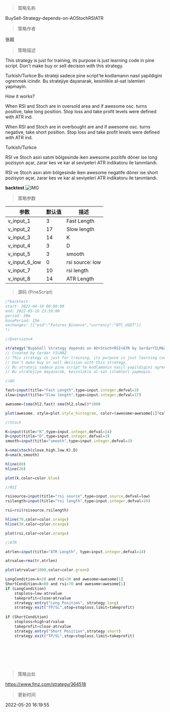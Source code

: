 
> 策略名称

BuySell-Strategy-depends-on-AOStochRSIATR

> 策略作者

张超

> 策略描述

This strategy is just for training, its purpose is just learning code in pine script.
Don't make buy or sell decision with this strategy.

Turkish/Turkce
Bu strateji sadece pine script'te kodlamanın nasıl yapildigini ogrenmek icindir.
Bu stratejiye dayanarak, kesinlikle al-sat islemleri yapmayin.

How it works?

When RSI and Stoch are in oversold area and if awesome osc. turns positive, take long position. Stop loss and take profit levels were defined with ATR ind.

When RSI and Stoch are in overbought are and if awesome osc. turns negative, take short position. Stop loss and take profit levels were defined with ATR ind.

Turkish/Turkce

RSI ve Stoch asiri satım bölgesinde iken awesome pozitife döner ise long pozisyon açar, zarar kes ve kar al seviyeleri ATR indikatoru ile tanımlandı.

RSI ve Stoch asırı alım bölgesinde iken awesome negatife döner ise short pozisyon açar, zarar kes ve kar al seviyeleri ATR indikatoru ile tanımlandı.


**backtest**
 ![IMG](https://www.fmz.com/upload/asset/12d6d36c626f331a198.png) 

> 策略参数



|参数|默认值|描述|
|----|----|----|
|v_input_1|3|Fast Length|
|v_input_2|17|Slow length|
|v_input_3|14|K|
|v_input_4|3|D|
|v_input_5|3|smooth|
|v_input_6_low|0|rsi source: low|high|close|open|hl2|hlc3|hlcc4|ohlc4|
|v_input_7|10|rsi length|
|v_input_8|14|ATR Length|


> 源码 (PineScript)

``` javascript
/*backtest
start: 2022-04-19 00:00:00
end: 2022-05-18 23:59:00
period: 30m
basePeriod: 15m
exchanges: [{"eid":"Futures_Binance","currency":"BTC_USDT"}]
*/

//@version=4

strategy("Buy&Sell Strategy depends on AO+Stoch+RSI+ATR by SerdarYILMAZ", shorttitle="Buy&Sell Strategy")
// Created by Serdar YILMAZ
// This strategy is just for training, its purpose is just learning code in pine script.
// Don't make buy or sell decision with this strategy.
// Bu strateji sadece pine script'te kodlamanın nasıl yapildigini ogrenmek icindir.
// Bu stratejiye dayanarak, kesinlikle al-sat islemleri yapmayin.

//AO

fast=input(title="Fast Length",type=input.integer,defval=3)
slow=input(title="Slow length",type=input.integer,defval=17)

awesome=(sma(hl2,fast)-sma(hl2,slow))*1000

plot(awesome, style=plot.style_histogram, color=(awesome>awesome[1]?color.green:color.red))

//Stoch

K=input(title="K",type=input.integer,defval=14)
D=input(title="D",type=input.integer,defval=3)
smooth=input(title="smooth",type=input.integer,defval=3)

k=sma(stoch(close,high,low,K),D)
d=sma(k,smooth)

hline(80)
hline(20)

plot(k,color=color.blue)

//RSI

rsisource=input(title="rsi source",type=input.source,defval=low)
rsilength=input(title="rsi length",type=input.integer,defval=10)

rsi=rsi(rsisource,rsilength)

hline(70,color=color.orange)
hline(30,color=color.orange)

plot(rsi,color=color.orange)

//ATR

atrlen=input(title="ATR Length", type=input.integer,defval=14)

atrvalue=rma(tr,atrlen)

plot(atrvalue*1000,color=color.green)

LongCondition=k<20 and rsi<30 and awesome>awesome[1]
ShortCondition=k>80 and rsi>70 and awesome<awesome[1]
if (LongCondition)
    stoploss=low-atrvalue
    takeprofit=close+atrvalue
    strategy.entry("Long Position", strategy.long)
    strategy.exit("TP/SL",stop=stoploss,limit=takeprofit)
    
if (ShortCondition)
    stoploss=high+atrvalue
    takeprofit=close-atrvalue
    strategy.entry("Short Position",strategy.short)
    strategy.exit("TP/SL",stop=stoploss,limit=takeprofit)
    
    

    
    



```

> 策略出处

https://www.fmz.com/strategy/364518

> 更新时间

2022-05-20 16:19:55
